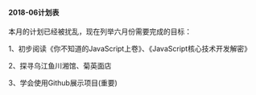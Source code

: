 #### 2018-06计划表

本月的计划已经被扰乱，现在列举六月份需要完成的目标：

1、初步阅读《你不知道的JavaScript上卷》、《JavaScript核心技术开发解密》

2、探寻乌江鱼川湘馆、菊英面店

3、学会使用Github展示项目(重要)

